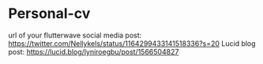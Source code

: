 # Personal-cv
url of your flutterwave social media post: https://twitter.com/Nellykels/status/1164299433141518336?s=20
Lucid blog post: https://lucid.blog/lyniroegbu/post/1566504827
